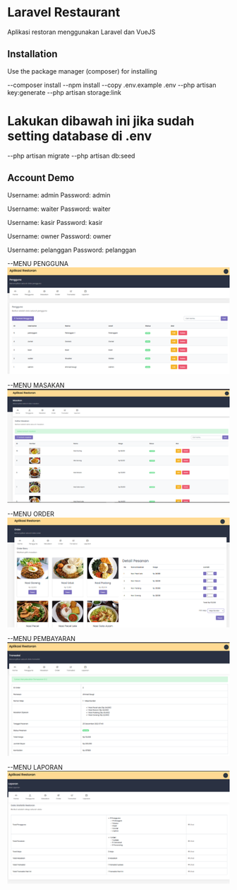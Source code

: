 # Laravel Restaurant

Aplikasi restoran menggunakan Laravel dan VueJS

## Installation

Use the package manager (composer) for installing

--composer install
--npm install
--copy .env.example .env
--php artisan key:generate
--php artisan storage:link

# Lakukan dibawah ini jika sudah setting database di .env

--php artisan migrate
--php artisan db:seed

## Account Demo

Username: admin
Password: admin

Username: waiter
Password: waiter

Username: kasir
Password: kasir

Username: owner
Password: owner

Username: pelanggan
Password: pelanggan

--MENU PENGGUNA
![alt](Galeri/menu-pengguna.png) </br>

--MENU MASAKAN
![alt](Galeri/MENU-MASAKAN.png) </br>

--MENU ORDER
![alt](Galeri/menu%20order.png) </br>

--MENU PEMBAYARAN
![alt](Galeri/menu%20pembayaran.png) </br>

--MENU LAPORAN
![alt](Galeri/menu%20laporan.png) </br>
